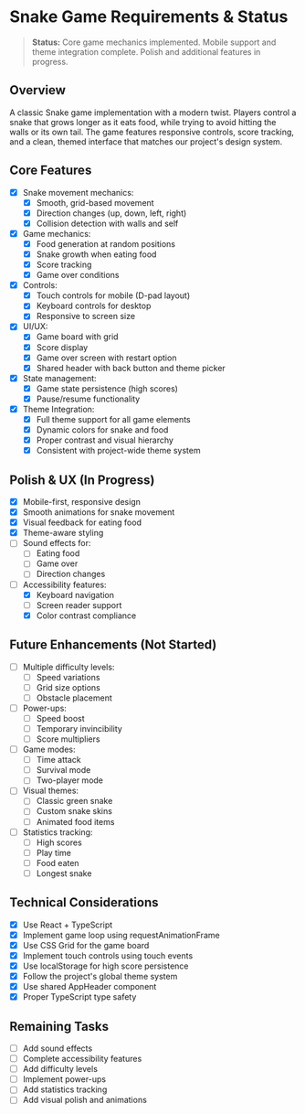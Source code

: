 # Snake Game Requirements & Status

> **Status:** Core game mechanics implemented. Mobile support and theme integration complete. Polish and additional features in progress.

## Overview
A classic Snake game implementation with a modern twist. Players control a snake that grows longer as it eats food, while trying to avoid hitting the walls or its own tail. The game features responsive controls, score tracking, and a clean, themed interface that matches our project's design system.

## Core Features
- [x] Snake movement mechanics:
  - [x] Smooth, grid-based movement
  - [x] Direction changes (up, down, left, right)
  - [x] Collision detection with walls and self
- [x] Game mechanics:
  - [x] Food generation at random positions
  - [x] Snake growth when eating food
  - [x] Score tracking
  - [x] Game over conditions
- [x] Controls:
  - [x] Touch controls for mobile (D-pad layout)
  - [x] Keyboard controls for desktop
  - [x] Responsive to screen size
- [x] UI/UX:
  - [x] Game board with grid
  - [x] Score display
  - [x] Game over screen with restart option
  - [x] Shared header with back button and theme picker
- [x] State management:
  - [x] Game state persistence (high scores)
  - [x] Pause/resume functionality
- [x] Theme Integration:
  - [x] Full theme support for all game elements
  - [x] Dynamic colors for snake and food
  - [x] Proper contrast and visual hierarchy
  - [x] Consistent with project-wide theme system

## Polish & UX (In Progress)
- [x] Mobile-first, responsive design
- [x] Smooth animations for snake movement
- [x] Visual feedback for eating food
- [x] Theme-aware styling
- [ ] Sound effects for:
  - [ ] Eating food
  - [ ] Game over
  - [ ] Direction changes
- [ ] Accessibility features:
  - [x] Keyboard navigation
  - [ ] Screen reader support
  - [x] Color contrast compliance

## Future Enhancements (Not Started)
- [ ] Multiple difficulty levels:
  - [ ] Speed variations
  - [ ] Grid size options
  - [ ] Obstacle placement
- [ ] Power-ups:
  - [ ] Speed boost
  - [ ] Temporary invincibility
  - [ ] Score multipliers
- [ ] Game modes:
  - [ ] Time attack
  - [ ] Survival mode
  - [ ] Two-player mode
- [ ] Visual themes:
  - [ ] Classic green snake
  - [ ] Custom snake skins
  - [ ] Animated food items
- [ ] Statistics tracking:
  - [ ] High scores
  - [ ] Play time
  - [ ] Food eaten
  - [ ] Longest snake

## Technical Considerations
- [x] Use React + TypeScript
- [x] Implement game loop using requestAnimationFrame
- [x] Use CSS Grid for the game board
- [x] Implement touch controls using touch events
- [x] Use localStorage for high score persistence
- [x] Follow the project's global theme system
- [x] Use shared AppHeader component
- [x] Proper TypeScript type safety

## Remaining Tasks
- [ ] Add sound effects
- [ ] Complete accessibility features
- [ ] Add difficulty levels
- [ ] Implement power-ups
- [ ] Add statistics tracking
- [ ] Add visual polish and animations 